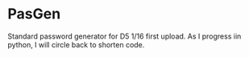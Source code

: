 # PasGen
Standard password generator for D5
1/16 first upload. As I progress iin python, I will circle back to shorten code.
